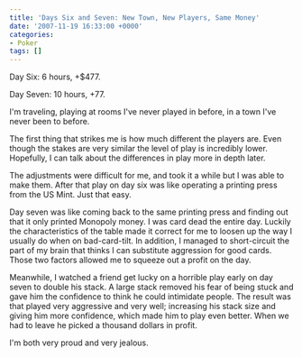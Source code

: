 ```yaml
---
title: 'Days Six and Seven: New Town, New Players, Same Money'
date: '2007-11-19 16:33:00 +0000'
categories:
- Poker
tags: []
---
```

<p>Day Six: 6 hours, +$477.</p>
<p>Day Seven: 10 hours, +77.</p>
<p>I'm traveling, playing at rooms I've never played in before, in a town I've never been to before.</p>
<p>The first thing that strikes me is how much different the players are. Even though the stakes are very similar the level of play is incredibly lower. Hopefully, I can talk about the differences in play more in depth later.</p>
<p>The adjustments were difficult for me, and took it a while but I was able to make them. After that play on day six was like operating a printing press from the US Mint. Just that easy.</p>
<p>Day seven was like coming back to the same printing press and finding out that it only printed Monopoly money. I was card dead the entire day. Luckily the characteristics of the table made it correct for me to loosen up the way I usually do when on bad-card-tilt. In addition, I managed to short-circuit the part of my brain that thinks I can substitute aggression for good cards. Those two factors allowed me to squeeze out a profit on the day.</p>
<p>Meanwhile, I watched a friend get lucky on a horrible play early on day seven to double his stack. A large stack removed his fear of being stuck and gave him the confidence to think he could intimidate people. The result was that played very aggressive and very well; increasing his stack size and giving him more confidence, which made him to play even better. When we had to leave he picked a thousand dollars in profit.</p>
<p>I'm both very proud and very jealous.</p>
